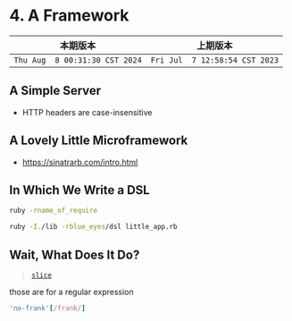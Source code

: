 # 4. A Framework

|本期版本|上期版本|
|:---:|:---:|
`Thu Aug  8 00:31:30 CST 2024` | `Fri Jul  7 12:58:54 CST 2023`


## A Simple Server

* HTTP headers are case-insensitive

## A Lovely Little Microframework

* <https://sinatrarb.com/intro.html>

## In Which We Write a DSL

```bash
ruby -rname_of_require
```

```bash
ruby -I./lib -rblue_eyes/dsl little_app.rb
```


## Wait, What Does It Do?

> [`slice`](https://ruby-doc.org/3.2.2/String.html#method-i-slice)

those are for a regular expression

```ruby
'no-frank'[/frank/]
```